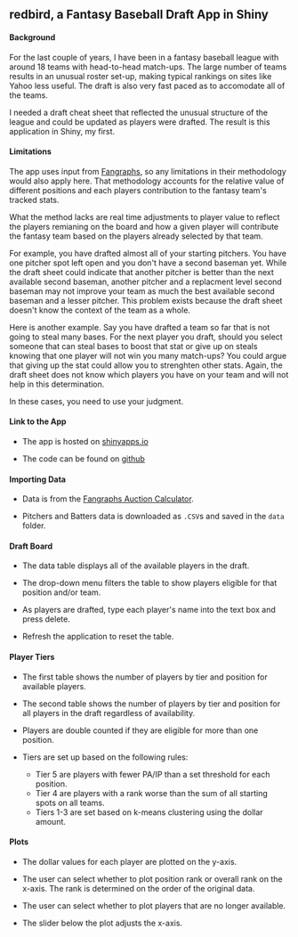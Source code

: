 redbird, a Fantasy Baseball Draft App in Shiny
----------------------------------------------

#### Background

For the last couple of years, I have been in a fantasy baseball league with around 18 teams with head-to-head match-ups. The large number of teams results in an unusual roster set-up, making typical rankings on sites like Yahoo less useful. The draft is also very fast paced as to accomodate all of the teams.

I needed a draft cheat sheet that reflected the unusual structure of the league and could be updated as players were drafted. The result is this application in Shiny, my first.

#### Limitations

The app uses input from [Fangraphs](http://www.fangraphs.com), so any limitations in their methodology would also apply here. That methodology accounts for the relative value of different positions and each players contribution to the fantasy team's tracked stats.

What the method lacks are real time adjustments to player value to reflect the players remianing on the board and how a given player will contribute the fantasy team based on the players already selected by that team.

For example, you have drafted almost all of your starting pitchers. You have one pitcher spot left open and you don't have a second baseman yet. While the draft sheet could indicate that another pitcher is better than the next available second baseman, another pitcher and a replacment level second baseman may not improve your team as much the best available second baseman and a lesser pitcher. This problem exists because the draft sheet doesn't know the context of the team as a whole.

Here is another example. Say you have drafted a team so far that is not going to steal many bases. For the next player you draft, should you select someone that can steal bases to boost that stat or give up on steals knowing that one player will not win you many match-ups? You could argue that giving up the stat could allow you to strenghten other stats. Again, the draft sheet does not know which players you have on your team and will not help in this determination.

In these cases, you need to use your judgment.

#### Link to the App

-   The app is hosted on [shinyapps.io](https://alanrkessler.shinyapps.io/redbird/)

-   The code can be found on [github](https://github.com/alanrkessler/redbird)

#### Importing Data

-   Data is from the [Fangraphs Auction Calculator](http://www.fangraphs.com/auctiontool.aspx).

-   Pitchers and Batters data is downloaded as `.CSV`s and saved in the `data` folder.

#### Draft Board

-   The data table displays all of the available players in the draft.

-   The drop-down menu filters the table to show players eligible for that position and/or team.

-   As players are drafted, type each player's name into the text box and press delete.

-   Refresh the application to reset the table.

#### Player Tiers

-   The first table shows the number of players by tier and position for available players.

-   The second table shows the number of players by tier and position for all players in the draft regardless of availability.

-   Players are double counted if they are eligible for more than one position.

-   Tiers are set up based on the following rules:
    -   Tier 5 are players with fewer PA/IP than a set threshold for each position.
    -   Tier 4 are players with a rank worse than the sum of all starting spots on all teams.
    -   Tiers 1-3 are set based on k-means clustering using the dollar amount.

#### Plots

-   The dollar values for each player are plotted on the y-axis.

-   The user can select whether to plot position rank or overall rank on the x-axis. The rank is determined on the order of the original data.

-   The user can select whether to plot players that are no longer available.

-   The slider below the plot adjusts the x-axis.
